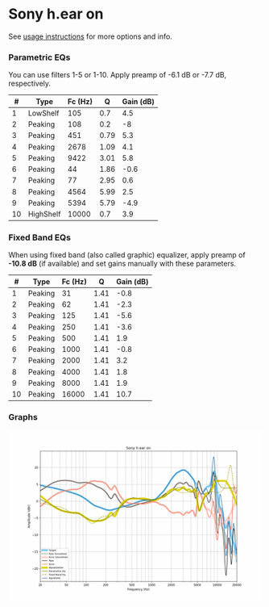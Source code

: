# Sony h.ear on
See [usage instructions](https://github.com/jaakkopasanen/AutoEq#usage) for more options and info.

### Parametric EQs
You can use filters 1-5 or 1-10. Apply preamp of -6.1 dB or -7.7 dB, respectively.

|   # | Type      |   Fc (Hz) |    Q |   Gain (dB) |
|-----|-----------|-----------|------|-------------|
|   1 | LowShelf  |       105 | 0.7  |         4.5 |
|   2 | Peaking   |       108 | 0.2  |        -8   |
|   3 | Peaking   |       451 | 0.79 |         5.3 |
|   4 | Peaking   |      2678 | 1.09 |         4.1 |
|   5 | Peaking   |      9422 | 3.01 |         5.8 |
|   6 | Peaking   |        44 | 1.86 |        -0.6 |
|   7 | Peaking   |        77 | 2.95 |         0.6 |
|   8 | Peaking   |      4564 | 5.99 |         2.5 |
|   9 | Peaking   |      5394 | 5.79 |        -4.9 |
|  10 | HighShelf |     10000 | 0.7  |         3.9 |

### Fixed Band EQs
When using fixed band (also called graphic) equalizer, apply preamp of **-10.8 dB** (if available) and set gains manually with these parameters.

|   # | Type    |   Fc (Hz) |    Q |   Gain (dB) |
|-----|---------|-----------|------|-------------|
|   1 | Peaking |        31 | 1.41 |        -0.8 |
|   2 | Peaking |        62 | 1.41 |        -2.3 |
|   3 | Peaking |       125 | 1.41 |        -5.6 |
|   4 | Peaking |       250 | 1.41 |        -3.6 |
|   5 | Peaking |       500 | 1.41 |         1.9 |
|   6 | Peaking |      1000 | 1.41 |        -0.8 |
|   7 | Peaking |      2000 | 1.41 |         3.2 |
|   8 | Peaking |      4000 | 1.41 |         1.8 |
|   9 | Peaking |      8000 | 1.41 |         1.9 |
|  10 | Peaking |     16000 | 1.41 |        10.7 |

### Graphs
![](./Sony%20h.ear%20on.png)
